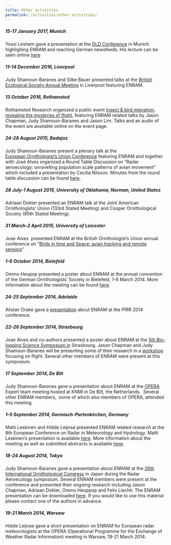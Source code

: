 ```yaml
---
title: Other activities
permalink: /activities/other-activities/
---
```


##### 15-17 January 2017, Munich

Yossi Leshem gave a presentation at the [DLD Conference](http://dld-conference.com/conferences_overview) in Munich highlighing ENRAM and reaching German newsfeeds. His lecture can be seen online [here](http://events.techcast.com/dld/archiv/so-max-1020/?q=so-max-1020)

##### 11–14 December 2016, Liverpool

Judy Shamoun-Baranes and Silke Bauer presented talks at the [British Ecological Society Annual Meeting](http://www.britishecologicalsociety.org/events/annual-event-2016/) in Liverpool featuring ENRAM.

##### 13 October 2016, Rothamsted

Rothamsted Research organized a public event [Insect & bird migration: revealing the mysteries of flight](http://www.rothamsted.ac.uk/events/insect-bird-migration-revealing-mysteries-flight), featuring ENRAM related talks by Jason Chapman, Judy Shamoun-Baranes and Jason Lim. Talks and an audio of the event are available online on the event page.

##### 24-28 August 2015, Badajoz

Judy Shamoun-Baranes present a plenary talk at the [European Ornithologist’s Union Conference](http://www.eou2015badajoz.com/) featuring ENRAM and together with José Alves organized a Round Table Discussion on “Radar aeroecology: unravelling population scale patterns of avian movement” which included a presentation by Cecilia Nilsson. Minutes from the round table discussion can be found [here](/assets/documents/EOU_ENRAM_RTD4_minutes.pdf).

##### 28 July-1 August 2015, University of Oklahoma, Norman, United States

Adriaan Dokter presented an ENRAM talk at the Joint American Ornithologists’ Union (133rd Stated Meeting) and Cooper Ornithological Society (85th Stated Meeting).

##### 31 March-2 April 2015, University of Leicester

Jose Alves  presented ENRAM at the British Ornithologist’s Union annual conference on “[Birds in time and Space: avian tracking and remote sensing](http://www.bou.org.uk/bou2015-avian-tracking-conference/)”.

##### 1-6 October 2014, Bielefeld

Ommo Heupop presented a poster about ENRAM at the annual convention of the German Ornithologists’ Society in Bielefeld, 1-6 March 2014. More information about the meeting can be found [here](http://www.do-g.de/index.php?id=34&L=1).

##### 24-25 September 2014, Adelaide

Alistair Drake gave a [presentation](/assets/documents/PIRR2014-Drake-for_ENRAM-smaller.pdf) about ENRAM at the PIRR 2014 conference.

##### 22–26 September 2014, Strasbourg

Jose Alves and co-authors presented a poster about ENRAM at the [5th Bio-logging Science Symposium in](http://bls5.sciencesconf.org/) Strasbourg. Jason Chapman and Judy Shamoun-Baranes will be presenting some of their research in a [workshop](http://bls5.sciencesconf.org/resource/page/id/16) focusing on flight. Several other members of ENRAM were present at this symposium.

##### 17 September 2014, De Bilt

Judy Shamoun-Baranes gave a presentation about ENRAM at the [OPERA](http://www.eumetnet.eu/opera) Expert team meeting hosted at KNMI in De Bilt, the Netherlands.  Several other ENRAM members,  some of which also members of OPERA, attended this meeting.

##### 1–5 September 2014, Garmisch-Partenkirchen, Germany

Matti Leskinen and Hidde Leijnse presented ENRAM related research at the 8th European Conference on Radar in Meteorology and Hydrology. Matti Leskinen’s presentation is available [here](leskinenetal_2014_APP_P08.pdf). More information about the meeting as well as submitted abstracts is available [here](http://www.pa.op.dlr.de/erad2014/index.html).

##### 18-24 August 2014, Tokyo

Judy Shamoun-Baranes gave a presentation about ENRAM at the [26th International Ornithological Congress](http://ioc26.jp/) in Japan during the Radar Aeroecology symposium. Several ENRAM members were present at the conference and presented their ongoing research including Jason Chapman, Adriaan Dokter, Ommo Heuppop and Felix Liechti. The ENRAM presentation can be downloaded [here](/assets/documents/shamounbaranesetal_IOC26_small.pdf). If you would like to use this material please contact one of the authors in advance.

##### 19-21 March 2014, Warsaw

Hidde Leijnse gave a short presentation on ENRAM for European radar meteorologists at the OPERA (Operational Programme for the Exchange of Weather Radar Information) meeting in Warsaw, 19-21 March 2014.
